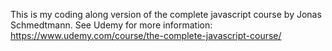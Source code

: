 This is my coding along version of the complete javascript course  by Jonas Schmedtmann.
See Udemy for more information: https://www.udemy.com/course/the-complete-javascript-course/

